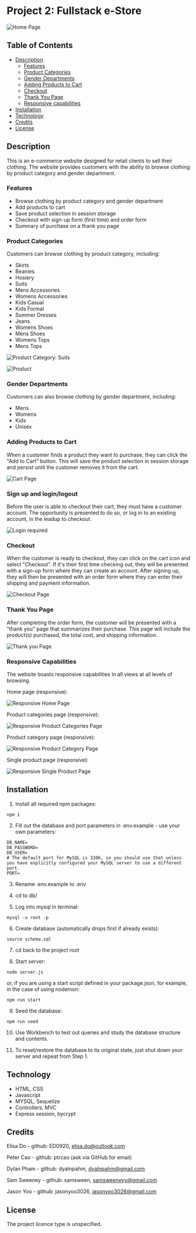 # Project 2: Fullstack e-Store

![Home Page](/readme-assets/images/home_project-2-fullstack-estore.herokuapp.com_.png)

## Table of Contents
- [Description](#description)
    - [Features](#features)
    - [Product Categories](#product-categories)
    - [Gender Departments](#gender-departments)
    - [Adding Products to Cart](#adding-products-to-cart)
    - [Checkout](#checkout)
    - [Thank You Page](#thank-you-page)
    - [Responsive capabilities](#responsive-capabilities)
- [Installation](#installation)
- [Technology](#technology)
- [Credits](#credits)
- [License](#license)

## Description

This is an e-commerce website designed for retail clients to sell their clothing. The website provides customers with the ability to browse clothing by product category and gender department.

### Features
* Browse clothing by product category and gender department
* Add products to cart
* Save product selection in session storage
* Checkout with sign-up form (first time) and order form
* Summary of purchase on a thank you page

### Product Categories
Customers can browse clothing by product category, including:

* Skirts
* Beanies
* Hosiery
* Suits
* Mens Accessories
* Womens Accessories
* Kids Casual
* Kids Formal
* Summer Dresses
* Jeans
* Womens Shoes
* Mens Shoes
* Womens Tops
* Mens Tops

![Product Category: Suits](/readme-assets/images/readme-ss-localhost_3001_product-category_4.png)

![Product](/readme-assets/images/readme-ss-localhost_3001_product_31.png)

### Gender Departments
Customers can also browse clothing by gender department, including:

* Mens
* Womens
* Kids
* Unisex

### Adding Products to Cart
When a customer finds a product they want to purchase, they can click the "Add to Cart" button. This will save the product selection in session storage and persist until the customer removes it from the cart.

![Cart Page](/readme-assets/images/localhost_3001_cart.png)

### Sign up and login/logout
Before the user is able to checkout their cart, they must have a customer account.  The opportunity is presented to do so, or log in to an existing account, in the leadup to checkout.

![Login required](/readme-assets/images/localhost_3001_login.png)

### Checkout
When the customer is ready to checkout, they can click on the cart icon and select "Checkout". If it's their first time checking out, they will be presented with a sign-up form where they can create an account. After signing up, they will then be presented with an order form where they can enter their shipping and payment information.

![Checkout Page](/readme-assets/images/localhost_3001_checkout.png)

### Thank You Page
After completing the order form, the customer will be presented with a "thank you" page that summarizes their purchase. This page will include the product(s) purchased, the total cost, and shipping information.

![Thank you Page](/readme-assets/images/localhost_3001_thank-you_11.png)

### Responsive Capabilities

The website boasts responsive capabilities in all views at all levels of browsing.

Home page (responsive):

![Responsive Home Page](/readme-assets/images/responsive_project-2-fullstack-estore.herokuapp.com_.png)

Product categories page (responsive):

![Responsive Product Categories Page](/readme-assets/images/responsive_project-2-fullstack-estore.herokuapp.com_product-categories_2.png)

Product category page (responsive):

![Responsive Product Category Page](/readme-assets/images/project-2-fullstack-estore.herokuapp.com_product-category_2.png)

Single product page (responsive):

![Responsive Single Product Page](/readme-assets/images/project-2-fullstack-estore.herokuapp.com_product_5.png)

## Installation

1. Install all required npm packages:
```
npm i
```

2. Fill out the database and port parameters in .env.example - use your own parameters:
```
DB_NAME=
DB_PASSWORD=
DB_USER=
# The default port for MySQL is 3306, so you should use that unless you have explicitly configured your MySQL server to use a different port.
PORT=
```

3. Rename .env.example to .env

4. cd to db/ 

5. Log into mysql in terminal:
```
mysql -u root -p
```

6. Create database (automatically drops first if already exists):
```
source schema.sql
```
7. cd back to the project root

8. Start server:
```
node server.js
```
or, if you are using a start script defined in your package.json, for example, in the case of using nodemon:
```
npm run start
```

9. Seed the database:
```
npm run seed
```

10. Use Workbench to test out queries and study the database structure and contents.

11. To reset/restore the database to its original state, just shut down your server and repeat from Step 1.

<!-- 
## Usage
To use this application:
The user must login to the page, by either signing up or logining in for the products to appear.
The user must then navigate the store looking at different article of clothings, once a desired product is found, click on one of the products, as shown below.
![Suits](/readme-ss-localhost_3001_product-category_4.png)

After clicking on a product, the below page should appear. 

![Product](/readme-ss-localhost_3001_product_31.png)

The user must then click add to cart, if he or she wishes to purchase the product.
Once all items have been added to cart, click on the cart icon at the top right to checkout, users must then fill in their details.
Click place order and wait for the product to arrive! -->

## Technology

* HTML, CSS
* Javascript
* MYSQL, Sequelize
* Controllers, MVC
* Express session, bycrypt

## Credits

Elisa Do - github: ED0920, elisa.do@outlook.com

Peter Cao - github: ptrcao (ask via GitHub for email)

Dylan Pham - github: dyalnpahm, dyalnpahm@gmail.com

Sam Sweeney - github: samsween, samsweeneyy@gmail.com

Jason Yoo - github: jasonyoo3026, jasonyoo3026@gmail.com

## License

The project licence type is unspecified.